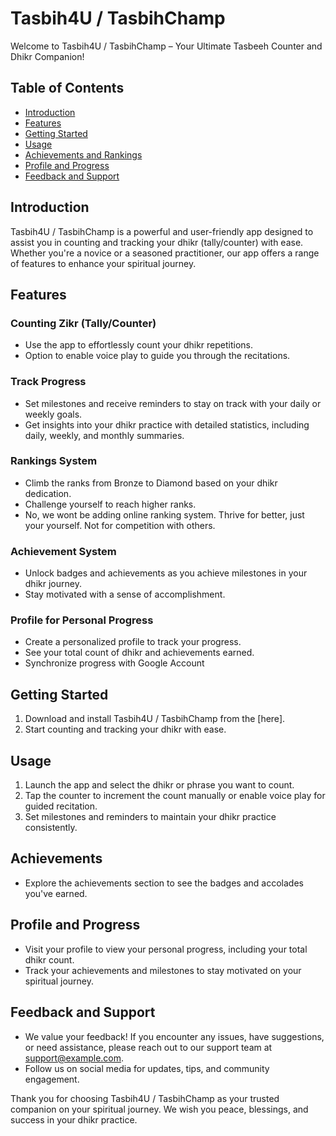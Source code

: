 # Tasbih4U / TasbihChamp

Welcome to Tasbih4U / TasbihChamp – Your Ultimate Tasbeeh Counter and Dhikr Companion!

## Table of Contents
- [Introduction](#introduction)
- [Features](#features)
- [Getting Started](#getting-started)
- [Usage](#usage)
- [Achievements and Rankings](#achievements-and-rankings)
- [Profile and Progress](#profile-and-progress)
- [Feedback and Support](#feedback-and-support)

## Introduction
Tasbih4U / TasbihChamp is a powerful and user-friendly app designed to assist you in counting and tracking your dhikr (tally/counter) with ease. Whether you're a novice or a seasoned practitioner, our app offers a range of features to enhance your spiritual journey.

## Features

### Counting Zikr (Tally/Counter)
- Use the app to effortlessly count your dhikr repetitions.
- Option to enable voice play to guide you through the recitations.

### Track Progress
- Set milestones and receive reminders to stay on track with your daily or weekly goals.
- Get insights into your dhikr practice with detailed statistics, including daily, weekly, and monthly summaries.

### Rankings System
- Climb the ranks from Bronze to Diamond based on your dhikr dedication.
- Challenge yourself to reach higher ranks.
- No, we wont be adding online ranking system. Thrive for better, just your yourself. Not for competition with others.

### Achievement System
- Unlock badges and achievements as you achieve milestones in your dhikr journey.
- Stay motivated with a sense of accomplishment.

### Profile for Personal Progress
- Create a personalized profile to track your progress.
- See your total count of dhikr and achievements earned.
- Synchronize progress with Google Account

## Getting Started
1. Download and install Tasbih4U / TasbihChamp from the [here].
2. Start counting and tracking your dhikr with ease.

## Usage
1. Launch the app and select the dhikr or phrase you want to count.
2. Tap the counter to increment the count manually or enable voice play for guided recitation.
3. Set milestones and reminders to maintain your dhikr practice consistently.

## Achievements
- Explore the achievements section to see the badges and accolades you've earned.

## Profile and Progress
- Visit your profile to view your personal progress, including your total dhikr count.
- Track your achievements and milestones to stay motivated on your spiritual journey.

## Feedback and Support
- We value your feedback! If you encounter any issues, have suggestions, or need assistance, please reach out to our support team at [support@example.com](mailto:muhdtaufiqbinjurimi@gmail.com).
- Follow us on social media for updates, tips, and community engagement.

Thank you for choosing Tasbih4U / TasbihChamp as your trusted companion on your spiritual journey. We wish you peace, blessings, and success in your dhikr practice.
